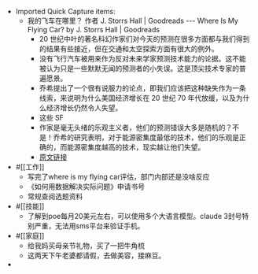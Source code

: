 - Imported Quick Capture items:
    - 我的飞车在哪里？ 作者 J. Storrs Hall | Goodreads --- Where Is My Flying Car? by J. Storrs Hall | Goodreads
        - 20 世纪中叶的著名科幻作家们对今天的预测在很多方面都与我们得到的结果有些接近，但在交通和太空探索方面有很大的例外。  
        - 没有飞行汽车被用来作为反对未来学家预测技术能力的论据。这不能被认为只是一些默默无闻的预测者的小失误。这是顶尖技术专家的普遍愿景。  
        - 乔希提出了一个很有说服力的论点，即我们应该把这种缺失作为一条线索，来说明为什么美国经济增长在 20 世纪 70 年代放缓，以及为什么经济增长仍然令人失望。  
        - 这些 SF
        - 作家是毫无头绪的乐观主义者，他们的预测错误大多是随机的？不是！乔希的研究表明，对于能源密集度最低的技术，他们的乐观是正确的，而能源密集度越高的技术，现实越让他们失望。
        - [原文链接](https://www.goodreads.com/book/show/59335616-where-is-my-flying-car)
- #[[工作]]
    - 写完了where is my flying car评估，部门内部还是没啥反应
    - 《如何用数据解决实际问题》申请书号
    - 常规查阅选题资料
- #[[技能]]
    - 了解到poe每月20美元左右，可以使用多个大语言模型。claude 3封号特别严重，无法用sms平台来验证手机。
- #[[家庭]]
    - 给我妈买母亲节礼物，买了一把牛角梳
    - 这两天下午老婆都请假，去做美容，接麻豆。
- 
